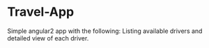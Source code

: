 # Travel-App

Simple angular2 app with the following: Listing available drivers and detailed view of each driver.
